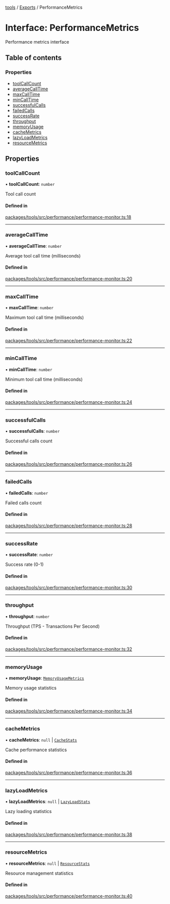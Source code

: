 <!-- 
 ⚠️  AUTO-GENERATED FILE - DO NOT EDIT MANUALLY
 This file is automatically generated by scripts/docs-generator.js
 To make changes, edit the source TypeScript files or update the generator script
-->

[tools](../../) / [Exports](../modules) / PerformanceMetrics

# Interface: PerformanceMetrics

Performance metrics interface

## Table of contents

### Properties

- [toolCallCount](PerformanceMetrics#toolcallcount)
- [averageCallTime](PerformanceMetrics#averagecalltime)
- [maxCallTime](PerformanceMetrics#maxcalltime)
- [minCallTime](PerformanceMetrics#mincalltime)
- [successfulCalls](PerformanceMetrics#successfulcalls)
- [failedCalls](PerformanceMetrics#failedcalls)
- [successRate](PerformanceMetrics#successrate)
- [throughput](PerformanceMetrics#throughput)
- [memoryUsage](PerformanceMetrics#memoryusage)
- [cacheMetrics](PerformanceMetrics#cachemetrics)
- [lazyLoadMetrics](PerformanceMetrics#lazyloadmetrics)
- [resourceMetrics](PerformanceMetrics#resourcemetrics)

## Properties

### toolCallCount

• **toolCallCount**: `number`

Tool call count

#### Defined in

[packages/tools/src/performance/performance-monitor.ts:18](https://github.com/woojubb/robota/blob/30652967d461653c455a3b4a7c021f51b3c17391/packages/tools/src/performance/performance-monitor.ts#L18)

___

### averageCallTime

• **averageCallTime**: `number`

Average tool call time (milliseconds)

#### Defined in

[packages/tools/src/performance/performance-monitor.ts:20](https://github.com/woojubb/robota/blob/30652967d461653c455a3b4a7c021f51b3c17391/packages/tools/src/performance/performance-monitor.ts#L20)

___

### maxCallTime

• **maxCallTime**: `number`

Maximum tool call time (milliseconds)

#### Defined in

[packages/tools/src/performance/performance-monitor.ts:22](https://github.com/woojubb/robota/blob/30652967d461653c455a3b4a7c021f51b3c17391/packages/tools/src/performance/performance-monitor.ts#L22)

___

### minCallTime

• **minCallTime**: `number`

Minimum tool call time (milliseconds)

#### Defined in

[packages/tools/src/performance/performance-monitor.ts:24](https://github.com/woojubb/robota/blob/30652967d461653c455a3b4a7c021f51b3c17391/packages/tools/src/performance/performance-monitor.ts#L24)

___

### successfulCalls

• **successfulCalls**: `number`

Successful calls count

#### Defined in

[packages/tools/src/performance/performance-monitor.ts:26](https://github.com/woojubb/robota/blob/30652967d461653c455a3b4a7c021f51b3c17391/packages/tools/src/performance/performance-monitor.ts#L26)

___

### failedCalls

• **failedCalls**: `number`

Failed calls count

#### Defined in

[packages/tools/src/performance/performance-monitor.ts:28](https://github.com/woojubb/robota/blob/30652967d461653c455a3b4a7c021f51b3c17391/packages/tools/src/performance/performance-monitor.ts#L28)

___

### successRate

• **successRate**: `number`

Success rate (0-1)

#### Defined in

[packages/tools/src/performance/performance-monitor.ts:30](https://github.com/woojubb/robota/blob/30652967d461653c455a3b4a7c021f51b3c17391/packages/tools/src/performance/performance-monitor.ts#L30)

___

### throughput

• **throughput**: `number`

Throughput (TPS - Transactions Per Second)

#### Defined in

[packages/tools/src/performance/performance-monitor.ts:32](https://github.com/woojubb/robota/blob/30652967d461653c455a3b4a7c021f51b3c17391/packages/tools/src/performance/performance-monitor.ts#L32)

___

### memoryUsage

• **memoryUsage**: [`MemoryUsageMetrics`](MemoryUsageMetrics)

Memory usage statistics

#### Defined in

[packages/tools/src/performance/performance-monitor.ts:34](https://github.com/woojubb/robota/blob/30652967d461653c455a3b4a7c021f51b3c17391/packages/tools/src/performance/performance-monitor.ts#L34)

___

### cacheMetrics

• **cacheMetrics**: ``null`` \| [`CacheStats`](CacheStats)

Cache performance statistics

#### Defined in

[packages/tools/src/performance/performance-monitor.ts:36](https://github.com/woojubb/robota/blob/30652967d461653c455a3b4a7c021f51b3c17391/packages/tools/src/performance/performance-monitor.ts#L36)

___

### lazyLoadMetrics

• **lazyLoadMetrics**: ``null`` \| [`LazyLoadStats`](LazyLoadStats)

Lazy loading statistics

#### Defined in

[packages/tools/src/performance/performance-monitor.ts:38](https://github.com/woojubb/robota/blob/30652967d461653c455a3b4a7c021f51b3c17391/packages/tools/src/performance/performance-monitor.ts#L38)

___

### resourceMetrics

• **resourceMetrics**: ``null`` \| [`ResourceStats`](ResourceStats)

Resource management statistics

#### Defined in

[packages/tools/src/performance/performance-monitor.ts:40](https://github.com/woojubb/robota/blob/30652967d461653c455a3b4a7c021f51b3c17391/packages/tools/src/performance/performance-monitor.ts#L40)
